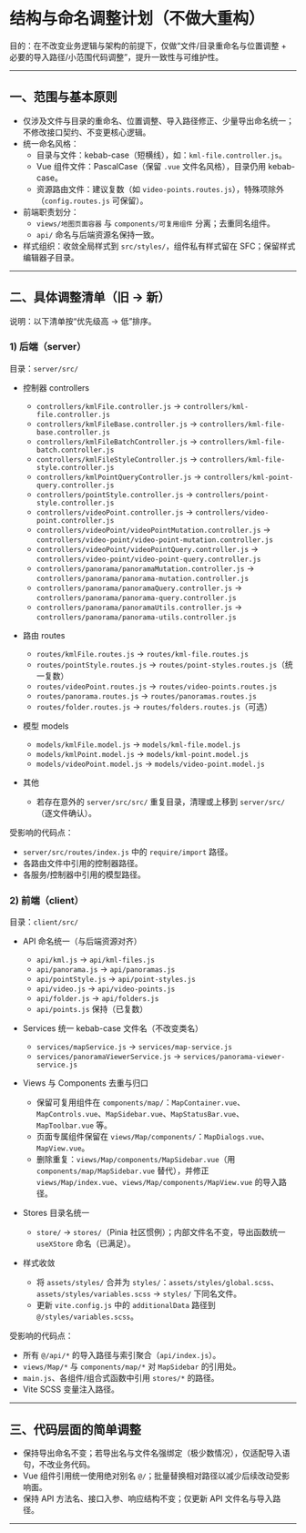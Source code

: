 # 结构与命名调整计划（不做大重构）

目的：在不改变业务逻辑与架构的前提下，仅做“文件/目录重命名与位置调整 + 必要的导入路径/小范围代码调整”，提升一致性与可维护性。

---

## 一、范围与基本原则
- 仅涉及文件与目录的重命名、位置调整、导入路径修正、少量导出命名统一；不修改接口契约、不变更核心逻辑。
- 统一命名风格：
  - 目录与文件：kebab-case（短横线），如：`kml-file.controller.js`。
  - Vue 组件文件：PascalCase（保留 `.vue` 文件名风格），目录仍用 kebab-case。
  - 资源路由文件：建议复数（如 `video-points.routes.js`），特殊项除外（`config.routes.js` 可保留）。
- 前端职责划分：
  - `views/地图页面容器` 与 `components/可复用组件` 分离；去重同名组件。
  - `api/` 命名与后端资源名保持一致。
- 样式组织：收敛全局样式到 `src/styles/`，组件私有样式留在 SFC；保留样式编辑器子目录。

---

## 二、具体调整清单（旧 → 新）

说明：以下清单按“优先级高 → 低”排序。

### 1) 后端（server）

目录：`server/src/`

- 控制器 controllers
  - `controllers/kmlFile.controller.js` → `controllers/kml-file.controller.js`
  - `controllers/kmlFileBase.controller.js` → `controllers/kml-file-base.controller.js`
  - `controllers/kmlFileBatchController.js` → `controllers/kml-file-batch.controller.js`
  - `controllers/kmlFileStyleController.js` → `controllers/kml-file-style.controller.js`
  - `controllers/kmlPointQueryController.js` → `controllers/kml-point-query.controller.js`
  - `controllers/pointStyle.controller.js` → `controllers/point-style.controller.js`
  - `controllers/videoPoint.controller.js` → `controllers/video-point.controller.js`
  - `controllers/videoPoint/videoPointMutation.controller.js` → `controllers/video-point/video-point-mutation.controller.js`
  - `controllers/videoPoint/videoPointQuery.controller.js` → `controllers/video-point/video-point-query.controller.js`
  - `controllers/panorama/panoramaMutation.controller.js` → `controllers/panorama/panorama-mutation.controller.js`
  - `controllers/panorama/panoramaQuery.controller.js` → `controllers/panorama/panorama-query.controller.js`
  - `controllers/panorama/panoramaUtils.controller.js` → `controllers/panorama/panorama-utils.controller.js`

- 路由 routes
  - `routes/kmlFile.routes.js` → `routes/kml-file.routes.js`
  - `routes/pointStyle.routes.js` → `routes/point-styles.routes.js`（统一复数）
  - `routes/videoPoint.routes.js` → `routes/video-points.routes.js`
  - `routes/panorama.routes.js` → `routes/panoramas.routes.js`
  - `routes/folder.routes.js` → `routes/folders.routes.js`（可选）

- 模型 models
  - `models/kmlFile.model.js` → `models/kml-file.model.js`
  - `models/kmlPoint.model.js` → `models/kml-point.model.js`
  - `models/videoPoint.model.js` → `models/video-point.model.js`

- 其他
  - 若存在意外的 `server/src/src/` 重复目录，清理或上移到 `server/src/`（逐文件确认）。

受影响的代码点：
- `server/src/routes/index.js` 中的 `require/import` 路径。
- 各路由文件中引用的控制器路径。
- 各服务/控制器中引用的模型路径。

### 2) 前端（client）

目录：`client/src/`

- API 命名统一（与后端资源对齐）
  - `api/kml.js` → `api/kml-files.js`
  - `api/panorama.js` → `api/panoramas.js`
  - `api/pointStyle.js` → `api/point-styles.js`
  - `api/video.js` → `api/video-points.js`
  - `api/folder.js` → `api/folders.js`
  - `api/points.js` 保持（已复数）

- Services 统一 kebab-case 文件名（不改变类名）
  - `services/mapService.js` → `services/map-service.js`
  - `services/panoramaViewerService.js` → `services/panorama-viewer-service.js`

- Views 与 Components 去重与归口
  - 保留可复用组件在 `components/map/`：`MapContainer.vue`、`MapControls.vue`、`MapSidebar.vue`、`MapStatusBar.vue`、`MapToolbar.vue` 等。
  - 页面专属组件保留在 `views/Map/components/`：`MapDialogs.vue`、`MapView.vue`。
  - 删除重复：`views/Map/components/MapSidebar.vue`（用 `components/map/MapSidebar.vue` 替代），并修正 `views/Map/index.vue`、`views/Map/components/MapView.vue` 的导入路径。

- Stores 目录名统一
  - `store/` → `stores/`（Pinia 社区惯例）；内部文件名不变，导出函数统一 `useXStore` 命名（已满足）。

- 样式收敛
  - 将 `assets/styles/` 合并为 `styles/`：`assets/styles/global.scss`、`assets/styles/variables.scss` → `styles/` 下同名文件。
  - 更新 `vite.config.js` 中的 `additionalData` 路径到 `@/styles/variables.scss`。

受影响的代码点：
- 所有 `@/api/*` 的导入路径与索引聚合（`api/index.js`）。
- `views/Map/*` 与 `components/map/*` 对 `MapSidebar` 的引用处。
- `main.js`、各组件/组合式函数中引用 `stores/*` 的路径。
- Vite SCSS 变量注入路径。

---

## 三、代码层面的简单调整
- 保持导出命名不变；若导出名与文件名强绑定（极少数情况），仅适配导入语句，不改业务代码。
- Vue 组件引用统一使用绝对别名 `@/`；批量替换相对路径以减少后续改动受影响面。
- 保持 API 方法名、接口入参、响应结构不变；仅更新 API 文件名与导入路径。

---



